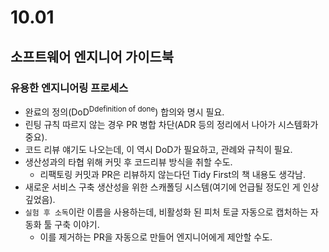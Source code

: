 # 10.01

## 소프트웨어 엔지니어 가이드북

### 유용한 엔지니어링 프로세스

- 완료의 정의(DoD<sup>Ddefinition of done</sup>) 합의와 명시 필요.
- 린팅 규칙 따르지 않는 경우 PR 병합 차단(ADR 등의 정리에서 나아가 시스템화가 중요).
- 코드 리뷰 얘기도 나오는데, 이 역시 DoD가 필요하고, 관례와 규칙이 필요.
- 생산성과의 타협 위해 커밋 후 코드리뷰 방식을 취할 수도.
  - 리팩토링 커밋과 PR은 리뷰하지 않는다던 Tidy First의 책 내용도 생각남.
- 새로운 서비스 구축 생산성을 위한 스캐폴딩 시스템(여기에 언급될 정도인 게 인상 깊었음).
- `실험 후 소독`이란 이름을 사용하는데, 비활성화 된 피처 토글 자동으로 캡처하는 자동화 툴 구축 이야기.
  - 이를 제거하는 PR을 자동으로 만들어 엔지니어에게 제안할 수도.